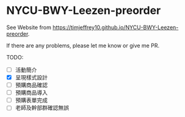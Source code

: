 # NYCU-BWY-Leezen-preorder

See Website from https://timjeffrey10.github.io/NYCU-BWY-Leezen-preorder.

If there are any problems, please let me know or give me PR.

TODO:
- [ ] 活動簡介
- [X] 呈現樣式設計
- [ ] 預購商品確認
- [ ] 預購商品導入
- [ ] 預購表單完成
- [ ] 老師及幹部群確認無誤
